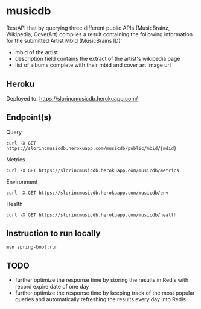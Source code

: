 # musicdb

RestAPI that by querying three different public APIs (MusicBrainz, Wikipedia, CoverArt) compiles a result containing
the following information for the submitted Artist MbId (MusicBrains ID):
 * mbid of the artist
 * description field contains the extract of the artist's wikipedia page
 * list of albums complete with their mbid and cover art image url
 
Heroku
--

Deployed to:
    https://slorincmusicdb.herokuapp.com/ 

Endpoint(s)
--

Query

    curl -X GET https://slorincmusicdb.herokuapp.com/musicdb/public/mbid/{mdid}

Metrics

    curl -X GET https://slorincmusicdb.herokuapp.com/musicdb/metrics

Environment

    curl -X GET https://slorincmusicdb.herokuapp.com/musicdb/env

Health

    curl -X GET https://slorincmusicdb.herokuapp.com/musicdb/health

    
Instruction to run locally
--

    mvn spring-boot:run

TODO
--

 * further optimize the response time by storing the results in Redis with record expire date of one day
 * further optimize the response time by keeping track of the most popular queries and automatically refreshing
   the results every day into Redis
